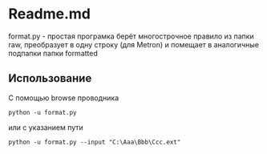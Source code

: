 # Readme.md
format.py - простая програмка берёт многострочное правило из папки raw, преобразует в одну строку (для Metron) и помещает в аналогичные подпапки папки formatted

## Использование
С помощью browse проводника
```
python -u format.py
```
или с указанием пути
```
python -u format.py --input "C:\Aaa\Bbb\Ccc.ext"
```